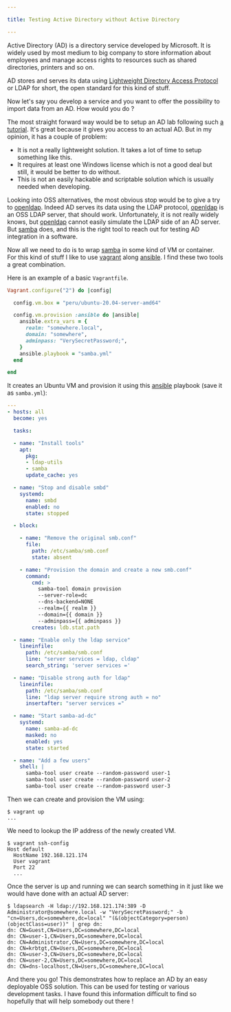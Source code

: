 ```yaml
---

title: Testing Active Directory without Active Directory

---
```


Active Directory (AD) is a directory service developed by Microsoft. It is 
widely used by most medium to big company to store information about employees 
and manage access rights to resources such as shared directories, printers and 
so on.

AD stores and serves its data using [Lightweight Directory Access 
Protocol](https://en.wikipedia.org/wiki/Lightweight_Directory_Access_Protocol) 
or LDAP for short, the open standard for this kind of stuff.

Now let's say you develop a service and you want to offer the possibility to 
import data from an AD. How would you do ?

The most straight forward way would be to setup an AD lab following such [a 
tutorial](https://www.youtube.com/watch?v=xftEuVQ7kY0). It's great because it 
gives you access to an actual AD. But in my opinion, it has a couple of 
problem:
- It is not a really lightweight solution. It takes a lot of time to setup 
  something like this.
- It requires at least one Windows license which is not a good deal but still, 
  it would be better to do without.
- This is not an easily hackable and scriptable solution which is usually 
  needed when developing.

Looking into OSS alternatives, the most obvious stop would be to give a try to 
[openldap]. Indeed AD serves its data using the LDAP protocol, [openldap] is an 
OSS LDAP server, that should work. Unfortunately, it is not really widely 
knows, but [openldap] cannot easily simulate the LDAP side of an AD server. But 
[samba] does, and this is the right tool to reach out for testing AD 
integration in a software.

Now all we need to do is to wrap [samba] in some kind of VM or container. For 
this kind of stuff I like to use [vagrant] along [ansible]. I find these two 
tools a great combination.

Here is an example of a basic `Vagrantfile`.

```ruby
Vagrant.configure("2") do |config|

  config.vm.box = "peru/ubuntu-20.04-server-amd64"

  config.vm.provision :ansible do |ansible|
    ansible.extra_vars = {
      realm: "somewhere.local",
      domain: "somewhere",
      adminpass: "VerySecretPassword;",
    }
    ansible.playbook = "samba.yml"
  end

end

```

It creates an Ubuntu VM and provision it using this [ansible] playbook (save it 
as `samba.yml`):

```yaml
---
- hosts: all
  become: yes

  tasks:

  - name: "Install tools"
    apt:
      pkg:
      - ldap-utils
      - samba
      update_cache: yes

  - name: "Stop and disable smbd"
    systemd:
      name: smbd
      enabled: no
      state: stopped

  - block:

    - name: "Remove the original smb.conf"
      file:
        path: /etc/samba/smb.conf
        state: absent

    - name: "Provision the domain and create a new smb.conf"
      command:
        cmd: >
          samba-tool domain provision
          --server-role=dc
          --dns-backend=NONE
          --realm={{ realm }}
          --domain={{ domain }}
          --adminpass={{ adminpass }}
        creates: ldb.stat.path

  - name: "Enable only the ldap service"
    lineinfile:
      path: /etc/samba/smb.conf
      line: "server services = ldap, cldap"
      search_string: 'server services ='

  - name: "Disable strong auth for ldap"
    lineinfile:
      path: /etc/samba/smb.conf
      line: "ldap server require strong auth = no"
      insertafter: "server services ="

  - name: "Start samba-ad-dc"
    systemd:
      name: samba-ad-dc
      masked: no
      enabled: yes
      state: started

  - name: "Add a few users"
    shell: |
      samba-tool user create --random-password user-1
      samba-tool user create --random-password user-2
      samba-tool user create --random-password user-3
```

Then we can create and provision the VM using:

```
$ vagrant up
...
```

We need to lookup the IP address of the newly created VM.
```
$ vagrant ssh-config
Host default
  HostName 192.168.121.174
  User vagrant
  Port 22
  ...

```

Once the server is up and running we can search something in it just like we 
would have done with an actual AD server:

```
$ ldapsearch -H ldap://192.168.121.174:389 -D Administrator@somewhere.local -w "VerySecretPassword;" -b "cn=Users,dc=somewhere,dc=local" "(&(objectCategory=person)(objectClass=user))" | grep dn:
dn: CN=Guest,CN=Users,DC=somewhere,DC=local
dn: CN=user-1,CN=Users,DC=somewhere,DC=local
dn: CN=Administrator,CN=Users,DC=somewhere,DC=local
dn: CN=krbtgt,CN=Users,DC=somewhere,DC=local
dn: CN=user-3,CN=Users,DC=somewhere,DC=local
dn: CN=user-2,CN=Users,DC=somewhere,DC=local
dn: CN=dns-localhost,CN=Users,DC=somewhere,DC=local
```

And there you go! This demonstrates how to replace an AD by an easy deployable 
OSS solution. This can be used for testing or various development tasks. I have 
found this information difficult to find so hopefully that will help somebody 
out there !

[ansible]: https://www.ansible.com/
[openldap]: https://www.openldap.org/
[samba]: https://www.samba.org/
[vagrant]: https://www.vagrantup.com/
